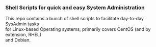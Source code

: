 ### Shell Scripts for quick and easy System Administration
  
This repo contains a bunch of shell scripts to facilitate day-to-day SysAdmin tasks  
for Linux-based Operating systems; primarily covers CentOS (and by extension, RHEL)  
and Debian.
